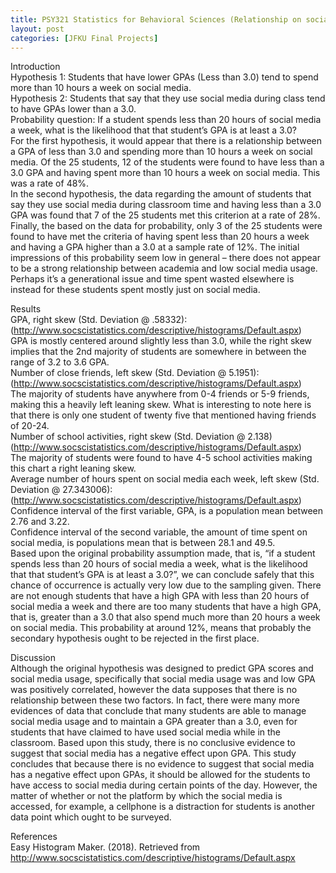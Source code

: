 ```yaml
---
title: PSY321 Statistics for Behavioral Sciences (Relationship on social media vs. GPA)
layout: post
categories: [JFKU Final Projects]
---
```

Introduction  
Hypothesis 1: Students that have lower GPAs (Less than 3.0) tend to spend more than 10 hours a week on social media.  
Hypothesis 2: Students that say that they use social media during class tend to have GPAs lower than a 3.0.  
Probability question: If a student spends less than 20 hours of social media a week, what is the likelihood that that student’s GPA is at least a 3.0?  
For the first hypothesis, it would appear that there is a relationship between a GPA of less than 3.0 and spending more than 10 hours a week on social media. Of the 25 students, 12 of the students were found to have less than a 3.0 GPA and having spent more than 10 hours a week on social media. This was a rate of 48%.  
In the second hypothesis, the data regarding the amount of students that say they use social media during classroom time and having less than a 3.0 GPA was found that 7 of the 25 students met this criterion at a rate of 28%.  
Finally, the based on the data for probability, only 3 of the 25 students were found to have met the criteria of having spent less than 20 hours a week and having a GPA higher than a 3.0 at a sample rate of 12%. The initial impressions of this probability seem low in general – there does not appear to be a strong relationship between academia and low social media usage. Perhaps it’s a generational issue and time spent wasted elsewhere is instead for these students spent mostly just on social media.  
  
Results  
GPA, right skew (Std. Deviation @ .58332):  
(http://www.socscistatistics.com/descriptive/histograms/Default.aspx)  
GPA is mostly centered around slightly less than 3.0, while the right skew implies that the 2nd majority of students are somewhere in between the range of 3.2 to 3.6 GPA.  
Number of close friends, left skew (Std. Deviation @ 5.1951):  
(http://www.socscistatistics.com/descriptive/histograms/Default.aspx)  
The majority of students have anywhere from 0-4 friends or 5-9 friends, making this a heavily left leaning skew. What is interesting to note here is that there is only one student of twenty five that mentioned having friends of 20-24.  
Number of school activities, right skew (Std. Deviation @ 2.138) (http://www.socscistatistics.com/descriptive/histograms/Default.aspx)  
The majority of students were found to have 4-5 school activities making this chart a right leaning skew.  
Average number of hours spent on social media each week, left skew (Std. Deviation @ 27.343006): (http://www.socscistatistics.com/descriptive/histograms/Default.aspx)  
Confidence interval of the first variable, GPA, is a population mean between 2.76 and 3.22.  
Confidence interval of the second variable, the amount of time spent on social media, is populations mean that is between 28.1 and 49.5.  
Based upon the original probability assumption made, that is, “if a student spends less than 20 hours of social media a week, what is the likelihood that that student’s GPA is at least a 3.0?”, we can conclude safely that this chance of occurrence is actually very low due to the sampling given. There are not enough students that have a high GPA with less than 20 hours of social media a week and there are too many students that have a high GPA, that is, greater than a 3.0 that also spend much more than 20 hours a week on social media. This probability at around 12%, means that probably the secondary hypothesis ought to be rejected in the first place.  
  
Discussion  
Although the original hypothesis was designed to predict GPA scores and social media usage, specifically that social media usage was and low GPA was positively correlated, however the data supposes that there is no relationship between these two factors. In fact, there were many more evidences of data that conclude that many students are able to manage social media usage and to maintain a GPA greater than a 3.0, even for students that have claimed to have used social media while in the classroom. Based upon this study, there is no conclusive evidence to suggest that social media has a negative effect upon GPA. This study concludes that because there is no evidence to suggest that social media has a negative effect upon GPAs, it should be allowed for the students to have access to social media during certain points of the day. However, the matter of whether or not the platform by which the social media is accessed, for example, a cellphone is a distraction for students is another data point which ought to be surveyed.  
  
References  
Easy Histogram Maker. (2018). Retrieved from http://www.socscistatistics.com/descriptive/histograms/Default.aspx
